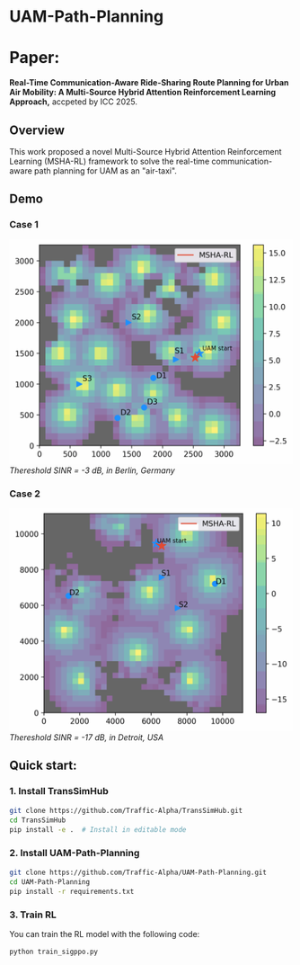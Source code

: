 # UAM-Path-Planning
# Paper:
**Real-Time Communication-Aware Ride-Sharing Route Planning for Urban Air Mobility: A Multi-Source Hybrid Attention Reinforcement Learning Approach,**
accpeted by ICC 2025.
## Overview  
This work proposed a novel Multi-Source Hybrid Attention Reinforcement Learning (MSHA-RL) framework to solve the real-time communication-aware path planning for UAM as an "air-taxi".

## Demo

### Case 1  
![Case 1 Demo](./assets/gif/sinr_-3.gif "Hover text")  
*Thereshold SINR = -3 dB, in Berlin, Germany*

### Case 2  
![Case 1 Demo](./assets/gif/sinr_-17.gif "Hover text")  
*Thereshold SINR = -17 dB, in Detroit, USA*

## Quick start:
### 1. Install TransSimHub
```bash
git clone https://github.com/Traffic-Alpha/TransSimHub.git
cd TransSimHub
pip install -e .  # Install in editable mode
```

### 2. Install UAM-Path-Planning
```bash
git clone https://github.com/Traffic-Alpha/UAM-Path-Planning.git
cd UAM-Path-Planning
pip install -r requirements.txt
```

### 3. Train RL
You can train the RL model with the following code:
```bash
python train_sigppo.py
```





